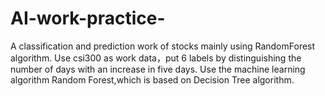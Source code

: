 # AI-work-practice-
A classification and prediction  work of stocks mainly using RandomForest algorithm.
Use csi300 as work data，put 6 labels by distinguishing the number of days  with an increase in five days.
Use the machine learning algorithm Random Forest,which is based on Decision Tree algorithm.
